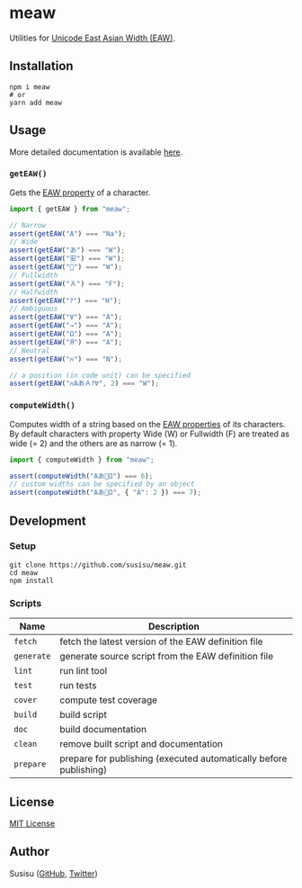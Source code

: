 # meaw
Utilities for [Unicode East Asian Width (EAW)](http://www.unicode.org/reports/tr11/).

## Installation
``` shell
npm i meaw
# or
yarn add meaw
```

## Usage
More detailed documentation is available [here](https://doc.esdoc.org/github.com/susisu/meaw/).

### `getEAW()`
Gets the [EAW property](http://www.unicode.org/reports/tr11/) of a character.

``` javascript
import { getEAW } from "meaw";

// Narrow
assert(getEAW("A") === "Na");
// Wide
assert(getEAW("あ") === "W");
assert(getEAW("安") === "W");
assert(getEAW("🍣") === "W");
// Fullwidth
assert(getEAW("Ａ") === "F");
// Halfwidth
assert(getEAW("ｱ") === "H");
// Ambiguous
assert(getEAW("∀") === "A");
assert(getEAW("→") === "A");
assert(getEAW("Ω") === "A");
assert(getEAW("Я") === "A");
// Neutral
assert(getEAW("ℵ") === "N");

// a position (in code unit) can be specified
assert(getEAW("ℵAあＡｱ∀", 2) === "W");
```

### `computeWidth()`
Computes width of a string based on the [EAW properties](http://www.unicode.org/reports/tr11/) of its characters.
By default characters with property Wide (W) or Fullwidth (F) are treated as wide (= 2) and the others are as narrow (= 1).

``` javascript
import { computeWidth } from "meaw";

assert(computeWidth("Aあ🍣Ω") === 6);
// custom widths can be specified by an object
assert(computeWidth("Aあ🍣Ω", { "A": 2 }) === 7);
```

## Development
### Setup
``` shell
git clone https://github.com/susisu/meaw.git
cd meaw
npm install
```

### Scripts
| Name       | Description                                                       |
| ---------- | ----------------------------------------------------------------- |
| `fetch`    | fetch the latest version of the EAW definition file               |
| `generate` | generate source script from the EAW definition file               |
| `lint`     | run lint tool                                                     |
| `test`     | run tests                                                         |
| `cover`    | compute test coverage                                             |
| `build`    | build script                                                      |
| `doc`      | build documentation                                               |
| `clean`    | remove built script and documentation                             |
| `prepare`  | prepare for publishing (executed automatically before publishing) |

## License
[MIT License](http://opensource.org/licenses/mit-license.php)

## Author
Susisu ([GitHub](https://github.com/susisu), [Twitter](https://twitter.com/susisu2413))
